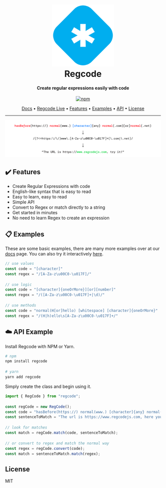 
<h1 align="center">
  <br>
  <a href="http://www.regcodejs.com"><img src="https://raw.githubusercontent.com/banjo/regcode/main/docs/static/regcode-logo.png" alt="Regcode logo" width="200"></a>
  <br>
  Regcode
  <br>
</h1>

<h4 align="center">Create regular expressions easily with code</h4>

<p align="center">
  <a href="https://badge.fury.io/js/regcode">
    <img src="https://badge.fury.io/js/regcode.svg"
         alt="npm">
  </a>
</p>


<p align="center">
  <a href="https://docs.regcodejs.com" target="_blank">Docs</a> •
  <a href="https://www.regcodejs.com" target="_blank">Regcode Live</a> •
  <a href="#heavy_check_mark-features">Features</a> •
  <a href="#examples">Examples</a> •
  <a href="#cloud-api-example">API</a> •
  <a href="#license">License</a>
</p>

---


![screenshot](https://raw.githubusercontent.com/banjo/regcode/main/docs/static/regcode-light.png)


## :heavy_check_mark: Features

* Create Regular Expressions with code
* English-like syntax that is easy to read
* Easy to learn, easy to read
* Simple API
* Convert to Regex or match directly to a string
* Get started in minutes
* No need to learn Regex to create an expression

## :clipboard: Examples

These are some basic examples, there are many more examples over at our [docs](https://docs.regcodejs.com) page. You can also try it interactively [here](https://www.regcodejs.com).


```ts
// use values
const code = "[character]"
const regex = "/[A-Za-z\u00C0-\u017F]/"

// use logic
const code = "[character]{oneOrMore}][or][number]"
const regex = "/([A-Za-z\u00C0-\u017F]+|\d)/"

// use methods
const code = "normal(H[or]hello) [whitespace] [character]{oneOrMore}"
const regex = "/(H|h)ello\s[A-Za-z\u00C0-\u017F]+/"
```

## :cloud: API Example

Install Regcode with NPM or Yarn.

```bash
# npm
npm install regcode 

# yarn
yarn add regcode

```

Simply create the class and begin using it.

```ts
import { RegCode } from "regcode";

const regCode = new RegCode();
const code = "hasBefore(https://) normal(www.) [character]{any} normal(.com)[or]normal(.net)";
const sentenceToMatch = "The url is https://www.regcodejs.com, here you go!";

// look for matches
const match = regCode.match(code, sentenceToMatch);

// or convert to regex and match the normal way
const regex = regCode.convert(code);
const match = sentenceToMatch.match(regex);
```

## License

MIT
